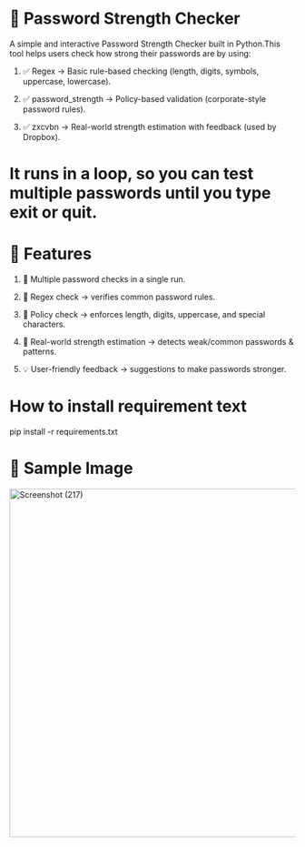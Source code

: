 # 🔐 Password Strength Checker

A simple and interactive Password Strength Checker built in Python.This tool helps users check how strong their passwords are by using:

1. ✅ Regex → Basic rule-based checking (length, digits, symbols, uppercase, lowercase).

2. ✅ password_strength → Policy-based validation (corporate-style password rules).

3. ✅ zxcvbn → Real-world strength estimation with feedback (used by Dropbox).

# It runs in a loop, so you can test multiple passwords until you type exit or quit.

# 🚀 Features

1. 🔄 Multiple password checks in a single run.

2. 🧾 Regex check → verifies common password rules.

3. 🏢 Policy check → enforces length, digits, uppercase, and special characters.

4. 🤖 Real-world strength estimation → detects weak/common passwords & patterns.

5. 💡 User-friendly feedback → suggestions to make passwords stronger.

# How to install requirement text
pip install -r requirements.txt

# 📸 Sample Image
<img width="1051" height="613" alt="Screenshot (217)" src="https://github.com/user-attachments/assets/b75a4c25-1e70-42e4-a0fd-727bb645130d" />

